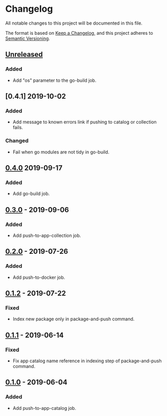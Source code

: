 # Changelog

All notable changes to this project will be documented in this file.

The format is based on [Keep a Changelog](https://keepachangelog.com/en/1.0.0/),
and this project adheres to [Semantic Versioning](https://semver.org/spec/v2.0.0.html).

## [Unreleased]

### Added

- Add "os" parameter to the go-build job.

## [0.4.1] 2019-10-02

### Added

- Add message to known errors link if pushing to catalog or collection fails.

### Changed

- Fail when go modules are not tidy in go-build.

## [0.4.0] 2019-09-17

### Added

- Add go-build job.

## [0.3.0] - 2019-09-06

### Added

- Add push-to-app-collection job.

## [0.2.0] - 2019-07-26

### Added

- Add push-to-docker job.

## [0.1.2] - 2019-07-22

### Fixed

- Index new package only in package-and-push command.

## [0.1.1] - 2019-06-14

### Fixed

- Fix app catalog name reference in indexing step of package-and-push command.

## [0.1.0] - 2019-06-04

### Added

- Add push-to-app-catalog job.

[Unreleased]: https://github.com/giantswarm/architect-orb/compare/v0.4.1...HEAD
[0.4.0]: https://github.com/giantswarm/architect-orb/releases/tag/v0.4.1
[0.4.0]: https://github.com/giantswarm/architect-orb/releases/tag/v0.4.0
[0.3.0]: https://github.com/giantswarm/architect-orb/releases/tag/v0.3.0
[0.2.0]: https://github.com/giantswarm/architect-orb/releases/tag/v0.2.0
[0.1.2]: https://github.com/giantswarm/architect-orb/releases/tag/v0.1.2
[0.1.1]: https://github.com/giantswarm/architect-orb/releases/tag/v0.1.1
[0.1.0]: https://github.com/giantswarm/architect-orb/releases/tag/v0.1.0
